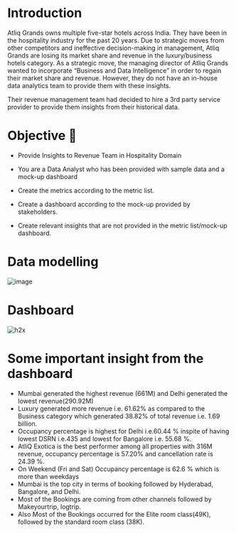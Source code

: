 # Introduction
Atliq Grands owns multiple five-star hotels across India. They have been in the hospitality industry for the past 20 years. Due to strategic moves from other competitors and ineffective decision-making in management, Atliq Grands are losing its market share and revenue in the luxury/business hotels category. As a strategic move, the managing director of Atliq Grands wanted to incorporate “Business and Data Intelligence” in order to regain their market share and revenue. However, they do not have an in-house data analytics team to provide them with these insights.

Their revenue management team had decided to hire a 3rd party service provider to provide them insights from their historical data.
# Objective 🎯
- Provide Insights to Revenue Team in Hospitality Domain

- You are a Data Analyst who has been provided with sample data and a mock-up dashboard

- Create the metrics according to the metric list.

- Create a dashboard according to the mock-up provided by stakeholders.

- Create relevant insights that are not provided in the metric list/mock-up dashboard.


# Data modelling
![image](https://github.com/ShreeSwedhaaK/Hospitality-Domain/assets/173676056/f1e03a6a-0910-4778-89cc-16065ad44ed7)

# Dashboard
![h2x](https://github.com/ShreeSwedhaaK/Hospitality-Domain/assets/173676056/c17127f8-8f04-4b2c-84b0-e63419556950)

# Some important insight from the dashboard
- Mumbai generated the highest revenue (661M) and Delhi generated the lowest revenue(290.92M)
- Luxury generated more revenue i.e. 61.62% as compared to the Business category which generated 38.82% of total revenue i.e. 1.69 billion.
- Occupancy percentage is highest for Delhi i.e.60.44 % inspite of having lowest DSRN i.e.435 and lowest for Bangalore i.e. 55.68 %.
- AtliQ Exotica is the best performer among all properties with 316M revenue, occupancy percentage is 57.20% and cancellation rate is 24.39 %.
- On Weekend (Fri and Sat) Occupancy percentage is 62.6 % which is more than weekdays
- Mumbai is the top city in terms of booking followed by Hyderabad, Bangalore, and Delhi.
- Most of the Bookings are coming from other channels followed by Makeyourtrip, logtrip.
- Also Most of the Bookings occurred for the Elite room class(49K), followed by the standard room class (38K).
